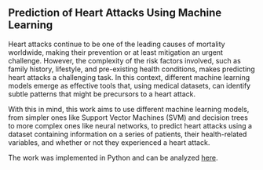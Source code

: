 ## Prediction of Heart Attacks Using Machine Learning

Heart attacks continue to be one of the leading causes of mortality worldwide, making their prevention or at least mitigation an urgent challenge. However, the complexity of the risk factors involved, such as family history, lifestyle, and pre-existing health conditions, makes predicting heart attacks a challenging task. In this context, different machine learning models emerge as effective tools that, using medical datasets, can identify subtle patterns that might be precursors to a heart attack.

With this in mind, this work aims to use different machine learning models, from simpler ones like Support Vector Machines (SVM) and decision trees to more complex ones like neural networks, to predict heart attacks using a dataset containing information on a series of patients, their health-related variables, and whether or not they experienced a heart attack.

The work was implemented in Python and can be analyzed [here](link).
